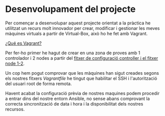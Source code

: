 # Desenvolupament del projecte

Per començar a desenvolupar aquest projecte orientat a la pràctica he utilitzat un recurs molt innovador per crear, modificar i gestionar les meves màquines virtuals a partir de Virtual-Box, això ho he fet amb Vagrant.

[¿Qué es Vagrant?](https://www.conasa.es/blog/vagrant-la-herramienta-para-crear-entornos-de-desarrollo-reproducibles/)

Per fer-ho primer he hagut de crear en una zona de proves amb 1 controlador i 2 nodes a partir del [fitxer de configuració controller i el fitxer node 1-2](/annexos/#controllernode).

Un cop hem pogut comprovar que les màquines han sigut creades segons els nostres fitxers *Vagrantfile* he tingut que <a>habilitar el SSH i l'autorització del usuari root<a> de forma remota.

Havent acabat la configuració prèvia de nostres maquines podem procedir a entrar dins del nostre entorn Ansible, no sense abans comprovant la correcta sincronització de data i hora i la disponibilitat dels nostres recursos.
